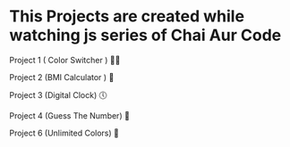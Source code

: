 # This Projects are created while watching js series of Chai Aur Code

Project 1 ( Color Switcher ) 🧊💥    

Project 2 (BMI Calculator ) 🧮    

Project 3 (Digital Clock) 🕔  

Project 4 (Guess The Number) 👲

Project 6 (Unlimited Colors) 👲
